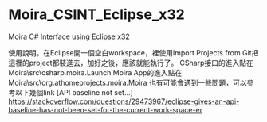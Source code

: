 # Moira_CSINT_Eclipse_x32
Moira C# Interface using Eclipse x32

使用說明。在Eclipse開一個空白workspace，裡使用Import Projects from Git把這裡的project都裝進去，加好之後，應該就能執行了。 
CSharp接口的進入點在Moira\src\csharp.moira.Launch 
Moira App的進入點在Moira\src\org.athomeprojects.moira.Moira 
也有可能會遇到一些問題，可以參考以下幾個link
[API baseline not set...] https://stackoverflow.com/questions/29473967/eclipse-gives-an-api-baseline-has-not-been-set-for-the-current-work-space-er
